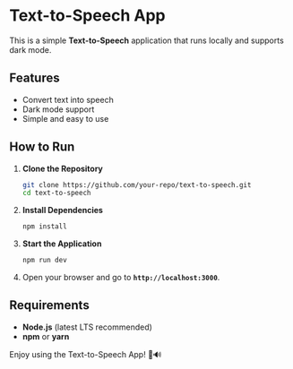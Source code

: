 # Text-to-Speech App

This is a simple **Text-to-Speech** application that runs locally and supports dark mode.

## Features

- Convert text into speech
- Dark mode support
- Simple and easy to use

## How to Run

1. **Clone the Repository**

   ```sh
   git clone https://github.com/your-repo/text-to-speech.git
   cd text-to-speech
   ```

2. **Install Dependencies**

   ```sh
   npm install
   ```

3. **Start the Application**

   ```sh
   npm run dev
   ```

4. Open your browser and go to **`http://localhost:3000`**.

## Requirements

- **Node.js** (latest LTS recommended)
- **npm** or **yarn**

Enjoy using the Text-to-Speech App! 🎤🔊
